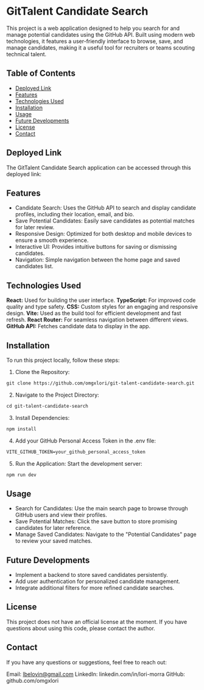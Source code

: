 # GitTalent Candidate Search

This project is a web application designed to help you search for and manage potential candidates using the GitHub API. Built using modern web technologies, it features a user-friendly interface to browse, save, and manage candidates, making it a useful tool for recruiters or teams scouting technical talent.

## Table of Contents
- [Deployed Link](#deployed-link)
- [Features](#features)
- [Technologies Used](#technologies-used)
- [Installation](#installation)
- [Usage](#usage)
- [Future Developments](#future-developments)
- [License](#license)
- [Contact](#contact)

## Deployed Link
The GitTalent Candidate Search application can be accessed through this deployed link:

## Features
- Candidate Search: Uses the GitHub API to search and display candidate profiles, including their location, email, and bio.
- Save Potential Candidates: Easily save candidates as potential matches for later review.
- Responsive Design: Optimized for both desktop and mobile devices to ensure a smooth experience.
- Interactive UI: Provides intuitive buttons for saving or dismissing candidates.
- Navigation: Simple navigation between the home page and saved candidates list.

## Technologies Used
**React:** Used for building the user interface.
**TypeScript:** For improved code quality and type safety.
**CSS:** Custom styles for an engaging and responsive design.
**Vite:** Used as the build tool for efficient development and fast refresh.
**React Router:** For seamless navigation between different views.
**GitHub API:** Fetches candidate data to display in the app.

## Installation
To run this project locally, follow these steps:

1. Clone the Repository:

```md
git clone https://github.com/omgxlori/git-talent-candidate-search.git
```

2. Navigate to the Project Directory:

```md
cd git-talent-candidate-search
```

3. Install Dependencies:

```md
npm install
```

4. Add your GitHub Personal Access Token in the .env file:

```md
VITE_GITHUB_TOKEN=your_github_personal_access_token
```

5. Run the Application: Start the development server:

```md
npm run dev
```

## Usage
- Search for Candidates: Use the main search page to browse through GitHub users and view their profiles.
- Save Potential Matches: Click the save button to store promising candidates for later reference.
- Manage Saved Candidates: Navigate to the "Potential Candidates" page to review your saved matches.

## Future Developments
- Implement a backend to store saved candidates persistently.
- Add user authentication for personalized candidate management.
- Integrate additional filters for more refined candidate searches.

## License
This project does not have an official license at the moment. If you have questions about using this code, please contact the author.

## Contact
If you have any questions or suggestions, feel free to reach out:

Email: lbelovin@gmail.com
LinkedIn: linkedin.com/in/lori-morra
GitHub: github.com/omgxlori
